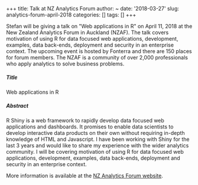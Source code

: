 +++
title: Talk at NZ Analytics Forum
author: ~
date: '2018-03-27'
slug: analytics-forum-april-2018
categories: []
tags: []
+++

Stefan will be giving a talk on "Web applications in R" on April 11, 2018 at the New Zealand Analytics Forum in Auckland (NZAF).
The talk covers motivation of using R for data focused web applications, development, examples, data back-ends, deployment and security in an enterprise context.
The upcoming event is hosted by Fonterra and there are 150 places for forum members.
The NZAF is a community of over 2,000 professionals who apply analytics to solve business problems.




##### Title

Web applications in R

##### Abstract

R Shiny is a web framework to rapidly develop data focused web applications and dashboards. It promises to enable data scientists to develop interactive data products on their own without requiring in-depth knowledge of HTML and Javascript. I have been working with Shiny for the last 3 years and would like to share my experience with the wider analytics community. I will be covering motivation of using R for data focused web applications, development, examples, data back-ends, deployment and security in an enterprise context.

More information is available at the [NZ Analytics Forum website](https://analytics.org.nz/).
